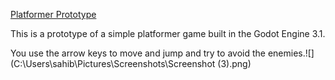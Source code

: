 <u>Platformer Prototype</u> 

This is a prototype of a simple platformer game built in the Godot Engine 3.1.

You use the arrow keys to move and jump and try to avoid the enemies.![](C:\Users\sahib\Pictures\Screenshots\Screenshot (3).png)